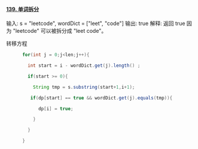 #### [139. 单词拆分](https://leetcode-cn.com/problems/word-break/)

输入: s = "leetcode", wordDict = ["leet", "code"]
输出: true
解释: 返回 true 因为 "leetcode" 可以被拆分成 "leet code"。

转移方程

```java
      for(int j = 0;j<len;j++){

        int start = i - wordDict.get(j).length() ;

        if(start >= 0){

          String tmp = s.substring(start+1,i+1);

         if(dp[start] == true && wordDict.get(j).equals(tmp)){

            dp[i] = true;

          }

        }

      }
```

